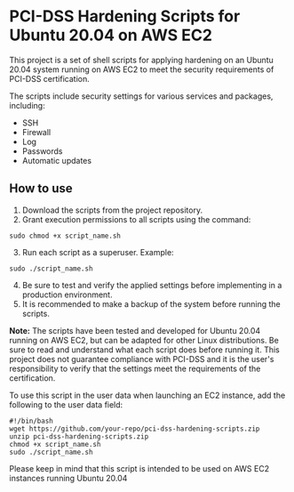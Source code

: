 # PCI-DSS Hardening Scripts for Ubuntu 20.04 on AWS EC2

This project is a set of shell scripts for applying hardening on an Ubuntu 20.04 system running on AWS EC2 to meet the security requirements of PCI-DSS certification.

The scripts include security settings for various services and packages, including:
- SSH
- Firewall
- Log
- Passwords
- Automatic updates

## How to use
1. Download the scripts from the project repository.
2. Grant execution permissions to all scripts using the command:
```
sudo chmod +x script_name.sh
```
3. Run each script as a superuser. Example:
```
sudo ./script_name.sh
```
4. Be sure to test and verify the applied settings before implementing in a production environment.
5. It is recommended to make a backup of the system before running the scripts.

**Note:** The scripts have been tested and developed for Ubuntu 20.04 running on AWS EC2, but can be adapted for other Linux distributions. Be sure to read and understand what each script does before running it. This project does not guarantee compliance with PCI-DSS and it is the user's responsibility to verify that the settings meet the requirements of the certification.

To use this script in the user data when launching an EC2 instance, add the following to the user data field:

```
#!/bin/bash
wget https://github.com/your-repo/pci-dss-hardening-scripts.zip
unzip pci-dss-hardening-scripts.zip
chmod +x script_name.sh
sudo ./script_name.sh
```
Please keep in mind that this script is intended to be used on AWS EC2 instances running Ubuntu 20.04
